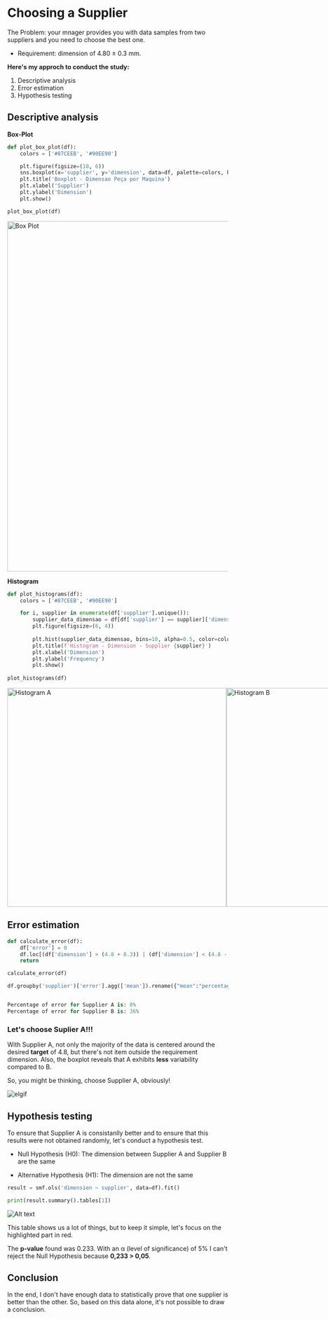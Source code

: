 # Choosing a Supplier

The Problem: your mnager provides you with data samples from two suppliers and you need to choose the best one.

- Requirement: dimension of 4.80 ± 0.3 mm. 

**Here's my approch to conduct the study:**
1. Descriptive analysis
2. Error estimation
3. Hypothesis testing

## Descriptive analysis

**Box-Plot**
```python
def plot_box_plot(df):
    colors = ['#87CEEB', '#90EE90']

    plt.figure(figsize=(10, 6))
    sns.boxplot(x='supplier', y='dimension', data=df, palette=colors, hue='supplier', dodge=False, linewidth=1)
    plt.title('Boxplot - Dimensao Peça por Maquina')
    plt.xlabel('Supplier')
    plt.ylabel('Dimension')
    plt.show()

plot_box_plot(df)
``` 
<img src="https://github.com/anaaristow/machinechoose/blob/main/images/box_plot.png?raw=true" alt="Box Plot" width="800">


**Histogram**
```python
def plot_histograms(df):
    colors = ['#87CEEB', '#90EE90']

    for i, supplier in enumerate(df['supplier'].unique()):
        supplier_data_dimensao = df[df['supplier'] == supplier]['dimension']
        plt.figure(figsize=(6, 4))
        
        plt.hist(supplier_data_dimensao, bins=10, alpha=0.5, color=colors[i])
        plt.title(f'Histogram - Dimension - Supplier {supplier}')
        plt.xlabel('Dimension')
        plt.ylabel('Frequency')
        plt.show()
        
plot_histograms(df)
```
<div style="display: flex;">
    <img src="https://github.com/anaaristow/machinechoose/blob/main/images/hist_A.png?raw=true" alt="Histogram A" width="500">
    <img src="https://github.com/anaaristow/machinechoose/blob/main/images/hist_B.png?raw=true" alt="Histogram B" width="500">
</div>


## Error estimation
```python
def calculate_error(df):
    df['error'] = 0
    df.loc[(df['dimension'] > (4.8 + 0.3)) | (df['dimension'] < (4.8 - 0.3)), 'error'] = 1
    return

calculate_error(df)

df.groupby('supplier')['error'].agg(['mean']).rename({"mean":"percentage"}, axis =1)


Percentage of error for Supplier A is: 0%
Percentage of error for Supplier B is: 36%
```

### Let's choose Suplier A!!!
With Supplier A, not only the majority of the data is centered around the desired **target** of 4.8, but there's not item outside the requirement dimension. Also, the boxplot reveals that A exhibits **less** variability compared to B.

So, you might be thinking, choose Supplier A, obviously! 

![elgif](https://media3.giphy.com/media/v1.Y2lkPTc5MGI3NjExbXphOWlma3IydWM5azMwd3VjaHdpazh2bzk0MmdxdGduN21jczRwbSZlcD12MV9pbnRlcm5hbF9naWZfYnlfaWQmY3Q9Zw/SaKvh2fShKr1hYZssC/giphy.gif)

## Hypothesis testing

To ensure that Supplier A is consistanlly better and to ensure that this results were not obtained randomly, let's conduct a hypothesis test.

- Null Hypothesis (H0): The dimension between Supplier A and Supplier B are the same 

- Alternative Hypothesis (H1): The dimension are not the same

```python
result = smf.ols('dimension ~ supplier', data=df).fit()

print(result.summary().tables[1])
```
![Alt text](https://github.com/anaaristow/machinechoose/blob/main/images/result_smf_ols.png?raw=true)

This table shows us a lot of things, but to keep it simple, let's focus on the highlighted part in red.

The **p-value** found was 0.233. With an α (level of significance) of 5% I can't reject the Null Hypothesis because **0,233 > 0,05**. 

## Conclusion
In the end, I don't have enough data to statistically prove that one supplier is better than the other. So, based on this data alone, it's not possible to draw a conclusion.